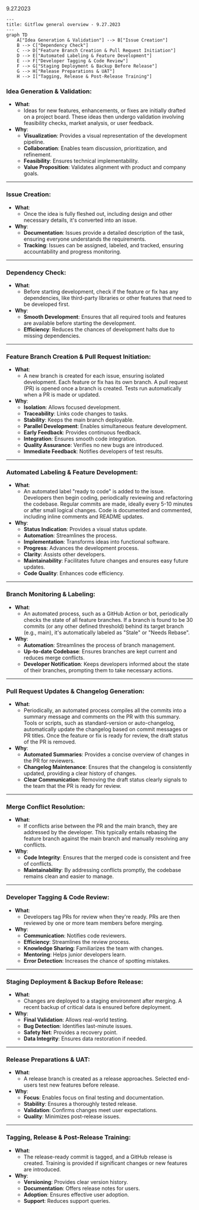 9.27.2023

```mermaid
---
title: Gitflow general overview - 9.27.2023
---
graph TD
    A["Idea Generation & Validation"] --> B["Issue Creation"]
    B --> C["Dependency Check"]
    C --> D["Feature Branch Creation & Pull Request Initiation"]
    D --> E["Automated Labeling & Feature Development"]
    E --> F["Developer Tagging & Code Review"]
    F --> G["Staging Deployment & Backup Before Release"]
    G --> H["Release Preparations & UAT"]
    H --> I["Tagging, Release & Post-Release Training"]

```

### **Idea Generation & Validation**:

- **What**:
  - Ideas for new features, enhancements, or fixes are initially drafted on a
    project board. These ideas then undergo validation involving feasibility
    checks, market analysis, or user feedback.
- **Why**:
  - **Visualization**: Provides a visual representation of the development
    pipeline.
  - **Collaboration**: Enables team discussion, prioritization, and refinement.
  - **Feasibility**: Ensures technical implementability.
  - **Value Proposition**: Validates alignment with product and company goals.

---

### **Issue Creation**:

- **What**:
  - Once the idea is fully fleshed out, including design and other necessary
    details, it's converted into an issue.
- **Why**:
  - **Documentation**: Issues provide a detailed description of the task,
    ensuring everyone understands the requirements.
  - **Tracking**: Issues can be assigned, labeled, and tracked, ensuring
    accountability and progress monitoring.

---

### **Dependency Check**:

- **What**:
  - Before starting development, check if the feature or fix has any
    dependencies, like third-party libraries or other features that need to be
    developed first.
- **Why**:
  - **Smooth Development**: Ensures that all required tools and features are
    available before starting the development.
  - **Efficiency**: Reduces the chances of development halts due to missing
    dependencies.

---

### **Feature Branch Creation & Pull Request Initiation**:

- **What**:
  - A new branch is created for each issue, ensuring isolated development. Each
    feature or fix has its own branch. A pull request (PR) is opened once a
    branch is created. Tests run automatically when a PR is made or updated.
- **Why**:
  - **Isolation**: Allows focused development.
  - **Traceability**: Links code changes to tasks.
  - **Stability**: Keeps the main branch deployable.
  - **Parallel Development**: Enables simultaneous feature development.
  - **Early Feedback**: Provides continuous feedback.
  - **Integration**: Ensures smooth code integration.
  - **Quality Assurance**: Verifies no new bugs are introduced.
  - **Immediate Feedback**: Notifies developers of test results.

---

### **Automated Labeling & Feature Development**:

- **What**:
  - An automated label "ready to code" is added to the issue. Developers then
    begin coding, periodically reviewing and refactoring the codebase. Regular
    commits are made, ideally every 5-10 minutes or after small logical changes.
    Code is documented and commented, including inline comments and README
    updates.
- **Why**:
  - **Status Indication**: Provides a visual status update.
  - **Automation**: Streamlines the process.
  - **Implementation**: Transforms ideas into functional software.
  - **Progress**: Advances the development process.
  - **Clarity**: Assists other developers.
  - **Maintainability**: Facilitates future changes and ensures easy future
    updates.
  - **Code Quality**: Enhances code efficiency.

---

### **Branch Monitoring & Labeling**:

- **What**:
  - An automated process, such as a GitHub Action or bot, periodically checks
    the state of all feature branches. If a branch is found to be 30 commits (or
    any other defined threshold) behind its target branch (e.g., main), it's
    automatically labeled as "Stale" or "Needs Rebase".
- **Why**:
  - **Automation**: Streamlines the process of branch management.
  - **Up-to-date Codebase**: Ensures branches are kept current and reduces merge
    conflicts.
  - **Developer Notification**: Keeps developers informed about the state of
    their branches, prompting them to take necessary actions.

---

### **Pull Request Updates & Changelog Generation**:

- **What**:
  - Periodically, an automated process compiles all the commits into a summary
    message and comments on the PR with this summary. Tools or scripts, such as
    standard-version or auto-changelog, automatically update the changelog based
    on commit messages or PR titles. Once the feature or fix is ready for
    review, the draft status of the PR is removed.
- **Why**:
  - **Automated Summaries**: Provides a concise overview of changes in the PR
    for reviewers.
  - **Changelog Maintenance**: Ensures that the changelog is consistently
    updated, providing a clear history of changes.
  - **Clear Communication**: Removing the draft status clearly signals to the
    team that the PR is ready for review.

---

### **Merge Conflict Resolution**:

- **What**:
  - If conflicts arise between the PR and the main branch, they are addressed by
    the developer. This typically entails rebasing the feature branch against
    the main branch and manually resolving any conflicts.
- **Why**:
  - **Code Integrity**: Ensures that the merged code is consistent and free of
    conflicts.
  - **Maintainability**: By addressing conflicts promptly, the codebase remains
    clean and easier to manage.

---

### **Developer Tagging & Code Review**:

- **What**:
  - Developers tag PRs for review when they're ready. PRs are then reviewed by
    one or more team members before merging.
- **Why**:
  - **Communication**: Notifies code reviewers.
  - **Efficiency**: Streamlines the review process.
  - **Knowledge Sharing**: Familiarizes the team with changes.
  - **Mentoring**: Helps junior developers learn.
  - **Error Detection**: Increases the chance of spotting mistakes.

---

### **Staging Deployment & Backup Before Release**:

- **What**:
  - Changes are deployed to a staging environment after merging. A recent backup
    of critical data is ensured before deployment.
- **Why**:
  - **Final Validation**: Allows real-world testing.
  - **Bug Detection**: Identifies last-minute issues.
  - **Safety Net**: Provides a recovery point.
  - **Data Integrity**: Ensures data restoration if needed.

---

### **Release Preparations & UAT**:

- **What**:
  - A release branch is created as a release approaches. Selected end-users test
    new features before release.
- **Why**:
  - **Focus**: Enables focus on final testing and documentation.
  - **Stability**: Ensures a thoroughly tested release.
  - **Validation**: Confirms changes meet user expectations.
  - **Quality**: Minimizes post-release issues.

---

### **Tagging, Release & Post-Release Training**:

- **What**:
  - The release-ready commit is tagged, and a GitHub release is created.
    Training is provided if significant changes or new features are introduced.
- **Why**:
  - **Versioning**: Provides clear version history.
  - **Documentation**: Offers release notes for users.
  - **Adoption**: Ensures effective user adoption.
  - **Support**: Reduces support queries.
